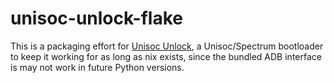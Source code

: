 # unisoc-unlock-flake

This is a packaging effort for [Unisoc Unlock](https://github.com/patrislav1/unisoc-unlock), a Unisoc/Spectrum bootloader to keep it working for as long as nix exists, since the bundled ADB interface is may not work in future Python versions.
